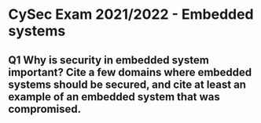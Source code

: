 # CySec Exam 2021/2022 - Embedded systems

## Q1 Why is security in embedded system important? Cite a few domains where embedded systems should be secured, and cite at least an example of an embedded system that was compromised.




